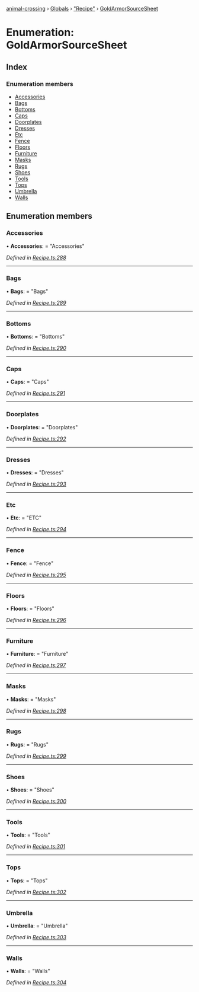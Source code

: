 [animal-crossing](../README.md) › [Globals](../globals.md) › ["Recipe"](../modules/_recipe_.md) › [GoldArmorSourceSheet](_recipe_.goldarmorsourcesheet.md)

# Enumeration: GoldArmorSourceSheet

## Index

### Enumeration members

* [Accessories](_recipe_.goldarmorsourcesheet.md#accessories)
* [Bags](_recipe_.goldarmorsourcesheet.md#bags)
* [Bottoms](_recipe_.goldarmorsourcesheet.md#bottoms)
* [Caps](_recipe_.goldarmorsourcesheet.md#caps)
* [Doorplates](_recipe_.goldarmorsourcesheet.md#doorplates)
* [Dresses](_recipe_.goldarmorsourcesheet.md#dresses)
* [Etc](_recipe_.goldarmorsourcesheet.md#etc)
* [Fence](_recipe_.goldarmorsourcesheet.md#fence)
* [Floors](_recipe_.goldarmorsourcesheet.md#floors)
* [Furniture](_recipe_.goldarmorsourcesheet.md#furniture)
* [Masks](_recipe_.goldarmorsourcesheet.md#masks)
* [Rugs](_recipe_.goldarmorsourcesheet.md#rugs)
* [Shoes](_recipe_.goldarmorsourcesheet.md#shoes)
* [Tools](_recipe_.goldarmorsourcesheet.md#tools)
* [Tops](_recipe_.goldarmorsourcesheet.md#tops)
* [Umbrella](_recipe_.goldarmorsourcesheet.md#umbrella)
* [Walls](_recipe_.goldarmorsourcesheet.md#walls)

## Enumeration members

###  Accessories

• **Accessories**: = "Accessories"

*Defined in [Recipe.ts:288](https://github.com/Norviah/animal-crossing/blob/b7769d3/module/types/Recipe.ts#L288)*

___

###  Bags

• **Bags**: = "Bags"

*Defined in [Recipe.ts:289](https://github.com/Norviah/animal-crossing/blob/b7769d3/module/types/Recipe.ts#L289)*

___

###  Bottoms

• **Bottoms**: = "Bottoms"

*Defined in [Recipe.ts:290](https://github.com/Norviah/animal-crossing/blob/b7769d3/module/types/Recipe.ts#L290)*

___

###  Caps

• **Caps**: = "Caps"

*Defined in [Recipe.ts:291](https://github.com/Norviah/animal-crossing/blob/b7769d3/module/types/Recipe.ts#L291)*

___

###  Doorplates

• **Doorplates**: = "Doorplates"

*Defined in [Recipe.ts:292](https://github.com/Norviah/animal-crossing/blob/b7769d3/module/types/Recipe.ts#L292)*

___

###  Dresses

• **Dresses**: = "Dresses"

*Defined in [Recipe.ts:293](https://github.com/Norviah/animal-crossing/blob/b7769d3/module/types/Recipe.ts#L293)*

___

###  Etc

• **Etc**: = "ETC"

*Defined in [Recipe.ts:294](https://github.com/Norviah/animal-crossing/blob/b7769d3/module/types/Recipe.ts#L294)*

___

###  Fence

• **Fence**: = "Fence"

*Defined in [Recipe.ts:295](https://github.com/Norviah/animal-crossing/blob/b7769d3/module/types/Recipe.ts#L295)*

___

###  Floors

• **Floors**: = "Floors"

*Defined in [Recipe.ts:296](https://github.com/Norviah/animal-crossing/blob/b7769d3/module/types/Recipe.ts#L296)*

___

###  Furniture

• **Furniture**: = "Furniture"

*Defined in [Recipe.ts:297](https://github.com/Norviah/animal-crossing/blob/b7769d3/module/types/Recipe.ts#L297)*

___

###  Masks

• **Masks**: = "Masks"

*Defined in [Recipe.ts:298](https://github.com/Norviah/animal-crossing/blob/b7769d3/module/types/Recipe.ts#L298)*

___

###  Rugs

• **Rugs**: = "Rugs"

*Defined in [Recipe.ts:299](https://github.com/Norviah/animal-crossing/blob/b7769d3/module/types/Recipe.ts#L299)*

___

###  Shoes

• **Shoes**: = "Shoes"

*Defined in [Recipe.ts:300](https://github.com/Norviah/animal-crossing/blob/b7769d3/module/types/Recipe.ts#L300)*

___

###  Tools

• **Tools**: = "Tools"

*Defined in [Recipe.ts:301](https://github.com/Norviah/animal-crossing/blob/b7769d3/module/types/Recipe.ts#L301)*

___

###  Tops

• **Tops**: = "Tops"

*Defined in [Recipe.ts:302](https://github.com/Norviah/animal-crossing/blob/b7769d3/module/types/Recipe.ts#L302)*

___

###  Umbrella

• **Umbrella**: = "Umbrella"

*Defined in [Recipe.ts:303](https://github.com/Norviah/animal-crossing/blob/b7769d3/module/types/Recipe.ts#L303)*

___

###  Walls

• **Walls**: = "Walls"

*Defined in [Recipe.ts:304](https://github.com/Norviah/animal-crossing/blob/b7769d3/module/types/Recipe.ts#L304)*
